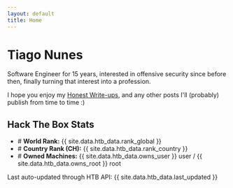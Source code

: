 ```yaml
---
layout: default
title: Home
---
```


# Tiago Nunes
Software Engineer for 15 years, interested in offensive security since before then, finally turning that interest into a profession.

I hope you enjoy my [Honest Write-ups](/writeups), and any other posts I'll (probably) publish from time to time :)

<div class="card">
  <h2>Hack The Box Stats</h2>
  <ul>
    <!--<li># <strong>Rank:</strong> {{ site.data.htb_data.rank_label }}</li>-->
    <li># <strong>World Rank:</strong> {{ site.data.htb_data.rank_global }}</li>
    <!--<li># <strong>Personal Best:</strong> {{ site.data.htb_data.best_rank }} ({{ site.data.htb_data.best_date }})</li>-->
    <li># <strong>Country Rank (CH):</strong> {{ site.data.htb_data.rank_country }}</li>
    <li># <strong>Owned Machines:</strong> {{ site.data.htb_data.owns_user }} user / {{ site.data.htb_data.owns_root }} root</li>
    <!--<li># <strong>Current ProLab:</strong> {{ site.data.htb_data.current_prolab }} ({{ site.data.htb_data.prolab_owned_flags }}/{{ site.data.htb_data.prolab_total_flags }} flags)</li>-->
  </ul>
  <div class="last-updated">Last auto-updated through HTB API: {{ site.data.htb_data.last_updated }}</div>
</div>


